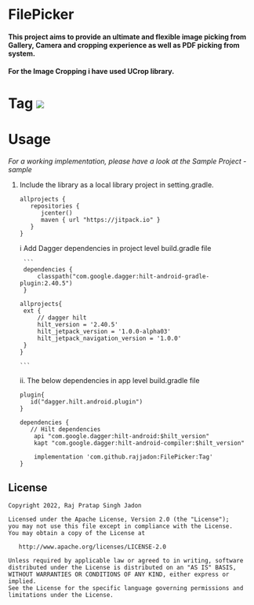 # FilePicker

#### This project aims to provide an ultimate and flexible image picking from Gallery, Camera and cropping experience as well as PDF picking from system.

#### For the Image Cropping i have used UCrop library.

# Tag [![](https://jitpack.io/v/rajjadon/FilePicker.svg)](https://jitpack.io/#rajjadon/FilePicker)

# Usage

*For a working implementation, please have a look at the Sample Project - sample*

1. Include the library as a local library project in setting.gradle.

   ```
   allprojects {
      repositories {
         jcenter()
         maven { url "https://jitpack.io" }
      }
   }
   ```

   i Add Dagger dependencies in project level build.gradle file

        ```
        dependencies {
            classpath("com.google.dagger:hilt-android-gradle-plugin:2.40.5")
        }
    
       allprojects{
        ext {
            // dagger hilt
            hilt_version = '2.40.5'
            hilt_jetpack_version = '1.0.0-alpha03'
            hilt_jetpack_navigation_version = '1.0.0'
        }
       }

       ```

   ii. The below dependencies in app level build.gradle file

   ```
   plugin{ 
      id("dagger.hilt.android.plugin")
   }
   
   dependencies {
      // Hilt dependencies
       api "com.google.dagger:hilt-android:$hilt_version"
       kapt "com.google.dagger:hilt-android-compiler:$hilt_version"
   
       implementation 'com.github.rajjadon:FilePicker:Tag'
   }

   ```

## License

    Copyright 2022, Raj Pratap Singh Jadon

    Licensed under the Apache License, Version 2.0 (the "License");
    you may not use this file except in compliance with the License.
    You may obtain a copy of the License at

       http://www.apache.org/licenses/LICENSE-2.0

    Unless required by applicable law or agreed to in writing, software
    distributed under the License is distributed on an "AS IS" BASIS,
    WITHOUT WARRANTIES OR CONDITIONS OF ANY KIND, either express or implied.
    See the License for the specific language governing permissions and
    limitations under the License.

